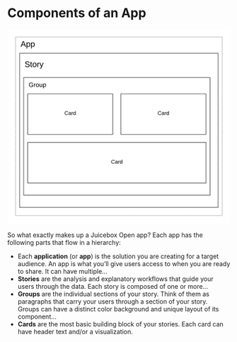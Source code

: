 # Components of an App

![](../../.gitbook/assets/jbo-app-parts.png)

So what exactly makes up a Juicebox Open app? Each app has the following parts that flow in a hierarchy:

* Each **application** \(or **app**\) is the solution you are creating for a target audience. An app is what you’ll give users access to when you are ready to share. It can have multiple...
* **Stories** are the analysis and explanatory workflows that guide your users through the data. Each story is composed of one or more…
* **Groups** are the individual sections of your story. Think of them as paragraphs that carry your users through a section of your story. Groups can have a distinct color background and unique layout of its component…
* **Cards** are the most basic building block of your stories. Each card can have header text and/or a visualization.

